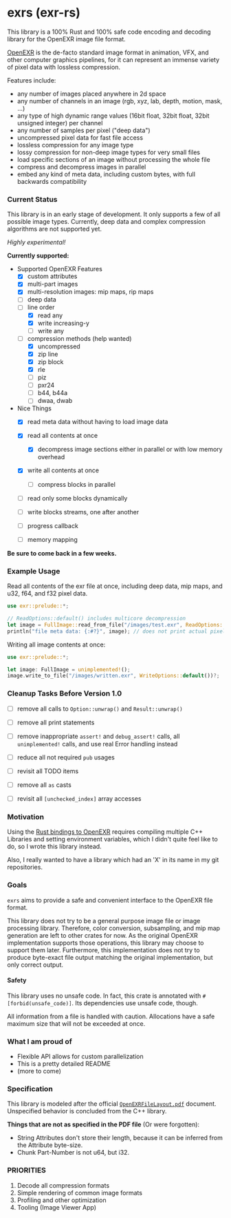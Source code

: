 # exrs (exr-rs)

This library is a 100% Rust and 100% safe code 
encoding and decoding library for the OpenEXR image file format.

[OpenEXR](http://www.openexr.com/) 
is the de-facto standard image format in animation, VFX, and 
other computer graphics pipelines, for it can represent an immense variety of pixel data with lossless compression. 

Features include:
- any number of images placed anywhere in 2d space
- any number of channels in an image (rgb, xyz, lab, depth, motion, mask, ...)
- any type of high dynamic range values (16bit float, 32bit float, 32bit unsigned integer) per channel
- any number of samples per pixel ("deep data")
- uncompressed pixel data for fast file access
- lossless compression for any image type 
- lossy compression for non-deep image types for very small files
- load specific sections of an image without processing the whole file
- compress and decompress images in parallel
- embed any kind of meta data, including custom bytes, with full backwards compatibility

### Current Status

This library is in an early stage of development. It only supports a few of all possible image types.
Currently, deep data and complex compression algorithms are not supported yet.

_Highly experimental!_

__Currently supported:__

- Supported OpenEXR Features
    - [x] custom attributes
    - [x] multi-part images
    - [x] multi-resolution images: mip maps, rip maps
    - [ ] deep data
    - [ ] line order
        - [x] read any
        - [x] write increasing-y
        - [ ] write any
        
    - [ ] compression methods (help wanted)
        - [x] uncompressed
        - [x] zip line
        - [x] zip block
        - [x] rle
        - [ ] piz
        - [ ] pxr24
        - [ ] b44, b44a
        - [ ] dwaa, dwab

- Nice Things
    - [x] read meta data without having to load image data
    - [x] read all contents at once
        - [x] decompress image sections either 
              in parallel or with low memory overhead
    - [x] write all contents at once
        - [ ] compress blocks in parallel
    - [ ] read only some blocks dynamically
    - [ ] write blocks streams, one after another
    - [ ] progress callback
    - [ ] memory mapping
    
    
<!--
- [x] Inspecting Metadata
    - [x] Singlepart
        - [x] Tiles
        - [x] Scan lines
        - [x] Deep Tiles
        - [ ] Deep Scan Lines _(coded, but untested)_
    - [x] Multipart
        - [x] Tiles
        - [x] Scan lines
        - [ ] Deep Tiles _(coded, but untested)_
        - [x] Deep Scan Lines
    - [x] Multi Resolution
        - [x] Singular Resolution
        - [x] MipMaps
        - [x] RipMaps _(coded, but untested)_
    - [x] Non-Standard Attributes
        - [x] Reading those with known names and unknown names
        - [x] Reading those with known types
        - [x] Reading those with unknown types into a plain byte buffer
    - [ ] Nice API for preview attribute extraction
    
- [ ] Decompressing Pixel Data
    - [x] Any LineOrder
    - [x] Any Pixel Type (`f16`, `f32`, `u32`)
    - [x] Multipart
    - [ ] Deep Data
    - [x] Rip/Mip Maps  _(coded, but untested)_
    - [ ] Nice API for RGBA conversion and displaying other color spaces?
    - [ ] Compression Methods
        - [x] Uncompressed
        - [x] ZIPS
        - [x] ZIP
        - [x] RLE
        - [ ] PIZ
        - [ ] RXR24
        - [ ] B44, B44A
        - [ ] DWAA, DWAB

- [ ] Writing images
    - [x] Scan Lines
    - [x] Tiles
    - [x] Multipart
    - [ ] Deep Data
    - [ ] User supplied line order
    - [x] Rip/Mip Maps _(coded, but untested)_
    - [ ] 100% correct meta data
    - [x] Compression Methods
        - [x] Uncompressed
        - [x] ZIPS
        - [x] ZIP
        - [x] RLE
        - [ ] PIZ
        - [ ] RXR24
        - [ ] B44, B44A
        - [ ] DWAA, DWAB
    
- [x] Decompressing multiple blocks in parallel
- [ ] Compressing multiple blocks in parallel

- [ ] Profiling and real optimization
    - [ ] Memory Mapping?
- [ ] IO Progress callback?
- [ ] SIMD
- [ ] Detailed file validation
    - [ ] Channels with an x or y sampling rate other than 1 are allowed only in flat, scan-line based images.
    - [ ] If an image is deep or tiled, then the x and y sampling rates for all of its channels must be 1.
    - [ ] If the headers include timeCode and chromaticities attributes, then the values of those attributes must also be the same for all parts of a file
    - [ ] Scan-line based images cannot be multi-resolution images.
    - [ ] Scan-line based images cannot have unspecified line order?
    - [ ] Enforce minimum length of 1 for arrays

- [ ] Explore different APIs
    - [ ] Let user decide how to store data
    - [ ] Loading Metadata and specific tiles or blocks separately
-->
    
__Be sure to come back in a few weeks.__

### Example Usage

Read all contents of the exr file at once,
including deep data, mip maps, and u32, f64, and f32 pixel data.
```rust
use exr::prelude::*;

// ReadOptions::default() includes multicore decompression
let image = FullImage::read_from_file("/images/test.exr", ReadOptions::default())?;
println("file meta data: {:#?}", image); // does not print actual pixel values
```

Writing all image contents at once:
```rust
use exr::prelude::*;

let image: FullImage = unimplemented!();
image.write_to_file("/images/written.exr", WriteOptions::default())?;
```

### Cleanup Tasks Before Version 1.0
- [ ] remove all calls to `Option::unwrap()` and `Result::unwrap()`
- [ ] remove all print statements
- [ ] remove inappropriate `assert!` and `debug_assert!` calls,
        all `unimplemented!` calls,
        and use real Error handling instead
- [ ] reduce all not required `pub` usages
- [ ] revisit all TODO items
- [ ] remove all `as` casts 
- [ ] revisit all `[unchecked_index]` array accesses


### Motivation

Using the [Rust bindings to OpenEXR](https://github.com/cessen/openexr-rs) 
requires compiling multiple C++ Libraries 
and setting environment variables, 
which I didn't quite feel like to do, 
so I wrote this library instead.

Also, I really wanted to have a library 
which had an 'X' in its name in my git repositories.

### Goals

`exrs` aims to provide a safe and convenient 
interface to the OpenEXR file format.



This library does not try to be a general purpose image file or image processing library.
Therefore, color conversion, subsampling, and mip map generation are left to other crates for now.
As the original OpenEXR implementation supports those operations, this library may choose to support them later.
Furthermore, this implementation does not try to produce byte-exact file output
matching the original implementation, but only correct output.

#### Safety
This library uses no unsafe code. In fact, this crate is annotated with `#[forbid(unsafe_code)]`.
Its dependencies use unsafe code, though.


All information from a file is handled with caution.
Allocations have a safe maximum size that will not be exceeded at once.


### What I am proud of

-   Flexible API allows for custom parallelization
-   This is a pretty detailed README
-   (more to come)

### Specification

This library is modeled after the 
official [`OpenEXRFileLayout.pdf`](http://www.openexr.com/documentation.html)
document. Unspecified behavior is concluded from the C++ library.

__Things that are not as specified in the PDF file__ (Or were forgotten):

-   String Attributes don't store their length,
    because it can be inferred from the Attribute byte-size.
-   Chunk Part-Number is not u64, but i32.

### PRIORITIES
1. Decode all compression formats
1. Simple rendering of common image formats
1. Profiling and other optimization
1. Tooling (Image Viewer App)
